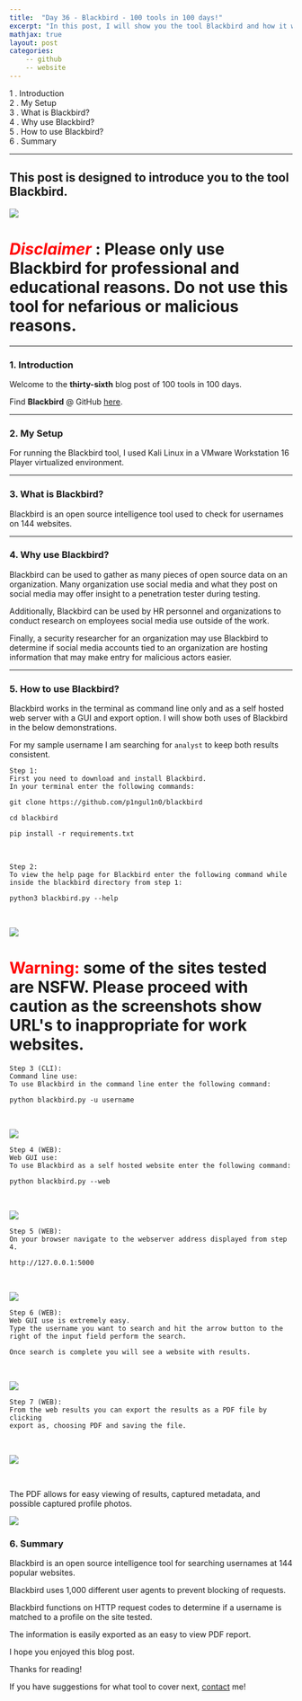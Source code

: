 ```yaml
---
title:  "Day 36 - Blackbird - 100 tools in 100 days!"
excerpt: "In this post, I will show you the tool Blackbird and how it works."
mathjax: true
layout: post
categories:
    -- github
    -- website
---
```


1 . Introduction
<br>
2 . My Setup
<br>
3 . What is Blackbird?
<br>
4 . Why use Blackbird?
<br>
5 . How to use Blackbird?
<br>
6 . Summary

---

## This post is designed to introduce you to the tool Blackbird.

![](https://raw.githubusercontent.com/p1ngul1n0/badges/main/badges/20.png)

# <span style="color:red">***Disclaimer***</span> : **Please only use Blackbird for professional and educational reasons. Do not use this tool for nefarious or malicious reasons.**

---

### 1. **Introduction**

Welcome to the **thirty-sixth** blog post of 100 tools in 100 days.<br> 

Find **Blackbird** @ GitHub [here](https://github.com/p1ngul1n0/blackbird).

---

### 2. **My Setup**

For running the Blackbird tool, I used Kali Linux in a VMware Workstation 16 Player virtualized environment.

---

### 3. **What is Blackbird?**

Blackbird is an open source intelligence tool used to check for usernames on 144 websites. 

---

### 4. **Why use Blackbird?**

Blackbird can be used to gather as many pieces of open source data on an organization. Many organization use social media and what they post on social media may offer insight to a penetration tester during testing. 

Additionally, Blackbird can be used by HR personnel and organizations to conduct research on employees social media use outside of the work. 

Finally, a security researcher for an organization may use Blackbird to determine if social media accounts tied to an organization are hosting information that may make entry for malicious actors easier. 

---

### 5. **How to use Blackbird?**

Blackbird works in the terminal as command line only and as a self hosted web server with a GUI and export option. I will show both uses of Blackbird in the below demonstrations.

For my sample username I am searching for `analyst` to keep both results consistent. 

    Step 1:
    First you need to download and install Blackbird.
    In your terminal enter the following commands:

    git clone https://github.com/p1ngul1n0/blackbird

    cd blackbird

    pip install -r requirements.txt

<br>

    Step 2:
    To view the help page for Blackbird enter the following command while 
    inside the blackbird directory from step 1:

    python3 blackbird.py --help

<br>

![](https://raw.githubusercontent.com/matthewomccorkle/matthewomccorkle.github.io/master/_posts/assets/100%20tools/blackbird/blackbird0.PNG)

# <span style="color:red">**Warning:**</span> some of the sites tested are NSFW. Please proceed with caution as the screenshots show URL's to inappropriate for work websites. 

    Step 3 (CLI):
    Command line use:
    To use Blackbird in the command line enter the following command:

    python blackbird.py -u username

<br>

![](https://raw.githubusercontent.com/matthewomccorkle/matthewomccorkle.github.io/master/_posts/assets/100%20tools/blackbird/blackbird6.PNG)

    Step 4 (WEB):
    Web GUI use:
    To use Blackbird as a self hosted website enter the following command:

    python blackbird.py --web

<br>

![](https://raw.githubusercontent.com/matthewomccorkle/matthewomccorkle.github.io/master/_posts/assets/100%20tools/blackbird/blackbird1.PNG)

    Step 5 (WEB):
    On your browser navigate to the webserver address displayed from step 4.

    http://127.0.0.1:5000

<br>

![](https://raw.githubusercontent.com/matthewomccorkle/matthewomccorkle.github.io/master/_posts/assets/100%20tools/blackbird/blackbird2.PNG)

    Step 6 (WEB):
    Web GUI use is extremely easy. 
    Type the username you want to search and hit the arrow button to the 
    right of the input field perform the search. 

    Once search is complete you will see a website with results.

<br>

![](https://raw.githubusercontent.com/matthewomccorkle/matthewomccorkle.github.io/master/_posts/assets/100%20tools/blackbird/blackbird3.PNG)

    Step 7 (WEB):
    From the web results you can export the results as a PDF file by clicking
    export as, choosing PDF and saving the file.

<br>

![](https://raw.githubusercontent.com/matthewomccorkle/matthewomccorkle.github.io/master/_posts/assets/100%20tools/blackbird/blackbird4.PNG)

<br>

The PDF allows for easy viewing of results, captured metadata, and possible captured profile photos.

![](https://raw.githubusercontent.com/matthewomccorkle/matthewomccorkle.github.io/master/_posts/assets/100%20tools/blackbird/blackbird5.PNG)

### 6. **Summary**

Blackbird is an open source intelligence tool for searching usernames at 144 popular websites.

Blackbird uses 1,000 different user agents to prevent blocking of requests.

Blackbird functions on HTTP request codes to determine if a username is matched to a profile on the site tested. 

The information is easily exported as an easy to view PDF report.  

I hope you enjoyed this blog post.

Thanks for reading!<br>

If you have suggestions for what tool to cover next, [contact](mailto:matthew.o.mccorkle@gmail.com) me!
